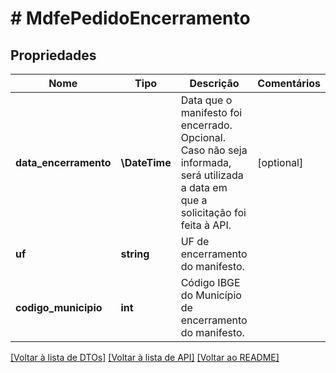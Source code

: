 # # MdfePedidoEncerramento

## Propriedades

Nome | Tipo | Descrição | Comentários
------------ | ------------- | ------------- | -------------
**data_encerramento** | **\DateTime** | Data que o manifesto foi encerrado.  Opcional. Caso não seja informada, será utilizada a data em que a solicitação foi feita à API. | [optional]
**uf** | **string** | UF de encerramento do manifesto. |
**codigo_municipio** | **int** | Código IBGE do Município de encerramento do manifesto. |

[[Voltar à lista de DTOs]](../../README.md#models) [[Voltar à lista de API]](../../README.md#endpoints) [[Voltar ao README]](../../README.md)

